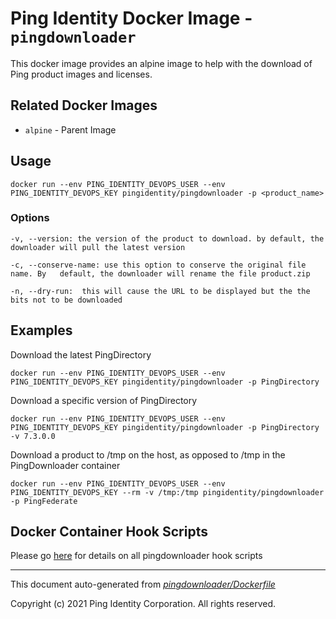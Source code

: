 
# Ping Identity Docker Image - `pingdownloader`

This docker image provides an alpine image to help with the download of
Ping product images and licenses.

## Related Docker Images
- `alpine` - Parent Image

## Usage
```shell
docker run --env PING_IDENTITY_DEVOPS_USER --env PING_IDENTITY_DEVOPS_KEY pingidentity/pingdownloader -p <product_name>
```
### Options
```shell
-v, --version: the version of the product to download. by default, the downloader will pull the latest version

-c, --conserve-name: use this option to conserve the original file name. By   default, the downloader will rename the file product.zip

-n, --dry-run:	this will cause the URL to be displayed but the the bits not to be downloaded

```
## Examples
Download the latest PingDirectory
```
docker run --env PING_IDENTITY_DEVOPS_USER --env PING_IDENTITY_DEVOPS_KEY pingidentity/pingdownloader -p PingDirectory
```

Download a specific version of PingDirectory
```
docker run --env PING_IDENTITY_DEVOPS_USER --env PING_IDENTITY_DEVOPS_KEY pingidentity/pingdownloader -p PingDirectory -v 7.3.0.0
```

Download a product to /tmp on the host, as opposed to /tmp in the PingDownloader container
```
docker run --env PING_IDENTITY_DEVOPS_USER --env PING_IDENTITY_DEVOPS_KEY --rm -v /tmp:/tmp pingidentity/pingdownloader -p PingFederate
```
## Docker Container Hook Scripts
Please go [here](https://github.com/pingidentity/pingidentity-devops-getting-started/tree/master/docs/docker-images/pingdownloader/hooks/README.md) for details on all pingdownloader hook scripts

---
This document auto-generated from _[pingdownloader/Dockerfile](https://github.com/pingidentity/pingidentity-docker-builds/blob/master/pingdownloader/Dockerfile)_

Copyright (c) 2021 Ping Identity Corporation. All rights reserved.
